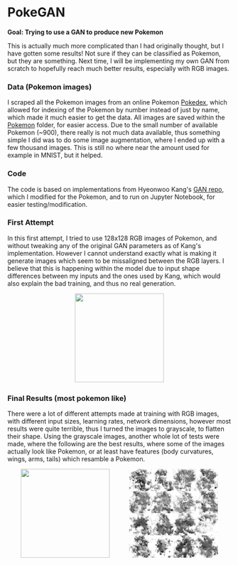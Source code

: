 # PokeGAN

**Goal: Trying to use a GAN to produce new Pokemon**

This is actually much more complicated than I had originally thought, but I have gotten some results! Not sure if they can be classified as Pokemon, but they are something. Next time, I will be implementing my own GAN from scratch to hopefully reach much better results, especially with RGB images.


### Data (Pokemon images)
I scraped all the Pokemon images from an online Pokemon [Pokedex](https://pokemondb.net/pokedex/), which allowed for indexing of the Pokemon by number instead of just by name, which made it much easier to get the data. All images are saved within the [Pokemon](https://github.com/RiccardoGrin/PokeGAN/tree/master/Pokemon) folder, for easier access. Due to the small number of available Pokemon (~900), there really is not much data available, thus something simple I did was to do some image augmentation, where I ended up with a few thousand images. This is still no where near the amount used for example in MNIST, but it helped.


### Code
The code is based on implementations from Hyeonwoo Kang's [GAN repo](https://github.com/znxlwm/pytorch-generative-model-collections), which I modified for the Pokemon, and to run on Jupyter Notebook, for easier testing/modification.


### First Attempt
In this first attempt, I tried to use 128x128 RGB images of Pokemon, and without tweaking any of the original GAN parameters as of Kang's implementation. However I cannot understand exactly what is making it generate images which seem to be missaligned between the RGB layers. I believe that this is happening within the model due to input shape differences between my inputs and the ones used by Kang, which would also explain the bad training, and thus no real generation.
<p align="center"> <img src="https://github.com/RiccardoGrin/PokeGAN/blob/master/resources/GAN_rgb_128_anim.gif" width="200" height="200"/> </p>

### Final Results (most pokemon like)
There were a lot of different attempts made at training with RGB images, with different input sizes, learning rates, network dimensions, however most results were quite terrible, thus I turned the images to grayscale, to flatten their shape. Using the grayscale images, another whole lot of tests were made, where the following are the best results, where some of the images actually look like Pokemon, or at least have features (body curvatures, wings, arms, tails) which resamble a Pokemon.
<p pad="10" align="center"> <img src="https://github.com/RiccardoGrin/PokeGAN/blob/master/resources/GAN_gray_64_128in_anim.gif" width="200" height="200" hspace="20"/> 
<img src="https://github.com/RiccardoGrin/PokeGAN/blob/master/resources/GAN_b5_lg002_ld001.gif" width="200" height="200" hspace="20"/>
</p>
